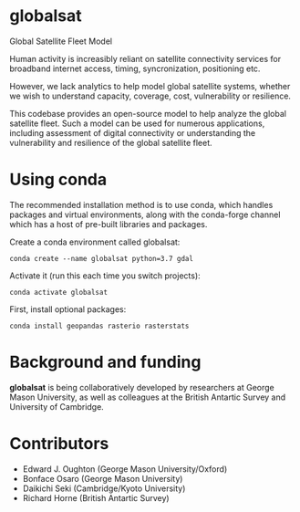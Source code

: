 # globalsat
Global Satellite Fleet Model

Human activity is increasibly reliant on satellite connectivity services for broadband
internet access, timing, syncronization, positioning etc.

However, we lack analytics to help model global satellite systems, whether we wish to
understand capacity, coverage, cost, vulnerability or resilience.

This codebase provides an open-source model to help analyze the global satellite fleet.
Such a model can be used for numerous applications, including assessment of digital
connectivity or understanding the vulnerability and resilience of the global satellite fleet.

Using conda
==========

The recommended installation method is to use conda, which handles packages and virtual
environments, along with the conda-forge channel which has a host of pre-built libraries and
packages.

Create a conda environment called globalsat:

    conda create --name globalsat python=3.7 gdal

Activate it (run this each time you switch projects):

    conda activate globalsat

First, install optional packages:

    conda install geopandas rasterio rasterstats


Background and funding
======================

**globalsat** is being collaboratively developed by researchers at George Mason University, as
well as colleagues at the British Antartic Survey and University of Cambridge.


Contributors
============
- Edward J. Oughton (George Mason University/Oxford)
- Bonface Osaro (George Mason University)
- Daikichi Seki (Cambridge/Kyoto University)
- Richard Horne (British Antartic Survey)
